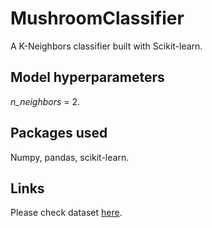 # MushroomClassifier
A K-Neighbors classifier built with Scikit-learn.

## Model hyperparameters
*n_neighbors* = 2.

## Packages used
Numpy, pandas, scikit-learn.

## Links
Please check dataset [here](https://www.kaggle.com/uciml/mushroom-classification).
